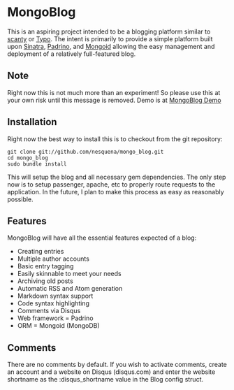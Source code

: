 # MongoBlog #

This is an aspiring project intended to be a blogging platform similar to [scanty](http://github.com/adamwiggins/scanty) or 
[Typo](http://github.com/fdv/typo). The intent is primarily to provide a simple platform built upon 
[Sinatra](http://www.sinatrarb.com/), [Padrino](http://www.padrinorb.com/), and [Mongoid](http://mongoid.org/)
allowing the easy management and deployment of a relatively full-featured blog.

## Note ##

Right now this is not much more than an experiment! So please use this at your own risk
until this message is removed. Demo is at [MongoBlog Demo](mongo_blog.lipsiasoft.biz)

## Installation ##

Right now the best way to install this is to checkout from the git repository:

    git clone git://github.com/nesquena/mongo_blog.git
    cd mongo_blog
    sudo bundle install

This will setup the blog and all necessary gem dependencies. The only step now is to setup
passenger, apache, etc to properly route requests to the application. In the future, I plan
to make this process as easy as reasonably possible.

## Features ##

MongoBlog will have all the essential features expected of a blog:

* Creating entries
* Multiple author accounts
* Basic entry tagging
* Easily skinnable to meet your needs
* Archiving old posts
* Automatic RSS and Atom generation
* Markdown syntax support
* Code syntax highlighting
* Comments via Disqus
* Web framework = Padrino
* ORM = Mongoid (MongoDB)

## Comments ##

There are no comments by default. If you wish to activate comments, create an account and a 
website on Disqus (disqus.com) and enter the website shortname as the :disqus_shortname value 
in the Blog config struct.